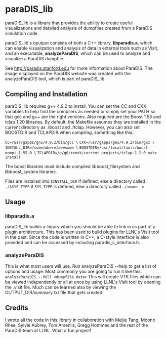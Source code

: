 # paraDIS_lib

paraDIS_lib is a library that provides the ability to create useful visualizations and detailed analysis of dumpfiles created from a ParaDIS simulation code.

paraDIS_lib's oputput consists of both a C++ library, **libparadis.a**, which can enable visualization and analysis of data in external tools such as VisIt, and an executable, **analyzeParaDIS**, which can be used to analyze and visualize a ParaDIS dumpfile.

See <http://paradis.stanford.edu> for more information about ParaDIS.  The image displayed on the ParaDIS website was created with the analyzeParaDIS tool, which is part of paraDIS_lib.

## Compiling and Installation

paraDIS\_lib requires g++ 4.9.2 to install.  You can set the CC and CXX variables to help find the compilers as needed or simply set your PATH so that gcc and g++ are the right versions.   Also required are the Boost 1.55 and tclap 1.20 libraries.  By default, the Makefile assumes they are installed in the current directory as ./boost and ./tclap.  However, you can also set BOOSTDIR and TCLAPDIR when compiling, something like this:

`CC=/usr/gapps/gnu/4.9.2/bin/gcc \`
`CXX=/usr/gapps/gnu/4.9.2/bin/gxx \`
`INSTALL_DIR=/some/where/awesome \`
`BOOSTDIR=/usr/local/tools/boost-nompi-1.55.0 \`
`TCLAPDIR=/g/g0/rcook/current_projects/tclap-1.2.0 make install`

The boost libraries must include compiled libboost\_filesystem and libboost\_system libraries.

Files are installed into `$INSTALL_DIR` if defined, else a directory called `./$SYS_TYPE` if `SYS_TYPE` is defined, else a directory called  `./uname -n`.

## Usage

### libparadis.a
paraDIS\_lib builds a library which you should be able to link in as part of a plugin architecture.  This has been used to build plugins for LLNL's VisIt tool in the past.  Since the code is written in C++, a C-style interface is also provided and can be accessed by including paradis\_c\_interface.h.

### analyzeParaDIS
This is what most users will use.  Run analyzeParaDIS --help to get a list of options and usage.  Most commonly you are going to run it like this:  `analyzeParaDIS --full <dumpfile.data>`
This will create VTK files which can be viewed independently or all at once by using LLNL's VisIt tool by opening the .visit file.  Much can be learned also by viewing the OUTPUT_DIR/summary.txt file that gets created.

## Credits
I wrote all the code in this library in collaboration with Meijie Tang, Moono Rhee, Sylvie Aubrey, Tom Arsenlis, Gregg Hommes and the rest of the ParaDIS team at LLNL.  What a fun project!